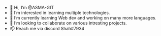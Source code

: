 - 👋 Hi, I’m @ASMA-GIT
- 👀 I’m interested in learning multiple technologies.
- 🌱 I’m currently learning Web dev and working on many more languages.
- 💞️ I’m looking to collaborate on various intresting projects.
- 📫 Reach me via discord Shah#7934 


